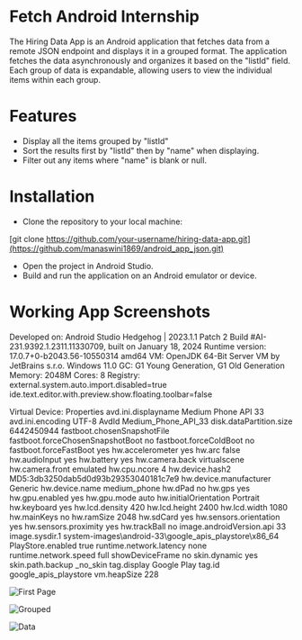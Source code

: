# Fetch Android Internship

The Hiring Data App is an Android application that fetches data from a remote JSON endpoint and displays it in a grouped format. The application fetches the data asynchronously and organizes it based on the "listId" field. Each group of data is expandable, allowing users to view the individual items within each group.

# Features
* Display all the items grouped by "listId"
* Sort the results first by "listId" then by "name" when displaying.
* Filter out any items where "name" is blank or null.

# Installation
* Clone the repository to your local machine:

[git clone https://github.com/your-username/hiring-data-app.git](https://github.com/manaswini1869/android_app_json.git)

* Open the project in Android Studio.
* Build and run the application on an Android emulator or device.

# Working App Screenshots
Developed on:
Android Studio Hedgehog | 2023.1.1 Patch 2
Build #AI-231.9392.1.2311.11330709, built on January 18, 2024
Runtime version: 17.0.7+0-b2043.56-10550314 amd64
VM: OpenJDK 64-Bit Server VM by JetBrains s.r.o.
Windows 11.0
GC: G1 Young Generation, G1 Old Generation
Memory: 2048M
Cores: 8
Registry:
    external.system.auto.import.disabled=true
    ide.text.editor.with.preview.show.floating.toolbar=false

Virtual Device:
Properties
avd.ini.displayname              Medium Phone API 33
avd.ini.encoding                 UTF-8
AvdId                            Medium_Phone_API_33
disk.dataPartition.size          6442450944
fastboot.chosenSnapshotFile      
fastboot.forceChosenSnapshotBoot no
fastboot.forceColdBoot           no
fastboot.forceFastBoot           yes
hw.accelerometer                 yes
hw.arc                           false
hw.audioInput                    yes
hw.battery                       yes
hw.camera.back                   virtualscene
hw.camera.front                  emulated
hw.cpu.ncore                     4
hw.device.hash2                  MD5:3db3250dab5d0d93b29353040181c7e9
hw.device.manufacturer           Generic
hw.device.name                   medium_phone
hw.dPad                          no
hw.gps                           yes
hw.gpu.enabled                   yes
hw.gpu.mode                      auto
hw.initialOrientation            Portrait
hw.keyboard                      yes
hw.lcd.density                   420
hw.lcd.height                    2400
hw.lcd.width                     1080
hw.mainKeys                      no
hw.ramSize                       2048
hw.sdCard                        yes
hw.sensors.orientation           yes
hw.sensors.proximity             yes
hw.trackBall                     no
image.androidVersion.api         33
image.sysdir.1                   system-images\android-33\google_apis_playstore\x86_64\
PlayStore.enabled                true
runtime.network.latency          none
runtime.network.speed            full
showDeviceFrame                  no
skin.dynamic                     yes
skin.path.backup                 _no_skin
tag.display                      Google Play
tag.id                           google_apis_playstore
vm.heapSize                      228


![First Page](https://github.com/manaswini1869/android_app_json/assets/67456649/0c563371-8e4c-4281-94d1-61172291f164)

![Grouped](https://github.com/manaswini1869/android_app_json/assets/67456649/a13a2900-ce75-413a-b85a-a99f25ef308d)

![Data](https://github.com/manaswini1869/android_app_json/assets/67456649/1a4be81d-1b69-414c-94fe-28eb6dc78ec7)




